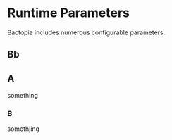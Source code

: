 # Runtime Parameters

Bactopia includes numerous configurable parameters.

## Bb

## A
something

### B
somethjing
